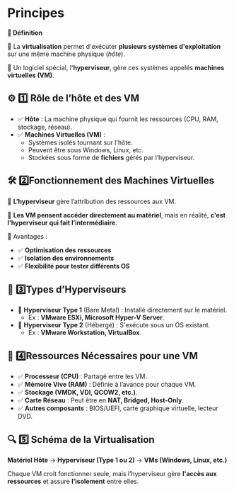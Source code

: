 # Principes

**🎯 Définition**

📌 La **virtualisation** permet d'exécuter **plusieurs systèmes d'exploitation** sur une même machine physique (*hôte*).

📌 Un logiciel spécial, l'**hyperviseur**, gère ces systèmes appelés **machines virtuelles (VM)**.



## **⚙️ 1️⃣ Rôle de l’hôte et des VM**

- ✅ **Hôte** : La machine physique qui fournit les ressources (CPU, RAM, stockage, réseau).
- ✅ **Machines Virtuelles (VM)** :
  - Systèmes isolés tournant sur l'hôte.
  - Peuvent être sous Windows, Linux, etc.
  - Stockées sous forme de **fichiers** gérés par l’hyperviseur.

## **🛠️ 2️⃣️Fonctionnement des Machines Virtuelles**

🔹 **L’hyperviseur** gère l’attribution des ressources aux VM.

🔹 **Les VM pensent accéder directement au matériel**, mais en réalité, **c'est l'hyperviseur qui fait l’intermédiaire**.

🔹 Avantages : 
- ✅ **Optimisation des ressources**
- ✅ **Isolation des environnements**
- ✅ **Flexibilité pour tester différents OS**


## **🔄 3️⃣️Types d’Hyperviseurs**

- 🔹 **Hyperviseur Type 1** (Bare Metal) : Installé directement sur le matériel.
  - Ex : **VMware ESXi, Microsoft Hyper-V Server**.  
- 🔹 **Hyperviseur Type 2** (Hébergé) : S'exécute sous un OS existant.
  - Ex : **VMware Workstation, VirtualBox**.



## **💾 4️⃣️Ressources Nécessaires pour une VM**

- ✅ **Processeur (CPU)** : Partagé entre les VM.
- ✅ **Mémoire Vive (RAM)** : Définie à l’avance pour chaque VM.
- ✅ **Stockage (VMDK, VDI, QCOW2, etc.)**.
- ✅ **Carte Réseau** : Peut être en **NAT, Bridged, Host-Only**.
- ✅ **Autres composants** : BIOS/UEFI, carte graphique virtuelle, lecteur DVD.



## **🔍 5️⃣️ Schéma de la Virtualisation**

**Matériel Hôte** → **Hyperviseur (Type 1 ou 2)** → **VMs (Windows, Linux, etc.)**

Chaque VM croit fonctionner seule, mais l’hyperviseur gère **l'accès aux ressources** et assure **l’isolement** entre elles.

